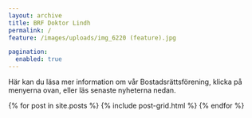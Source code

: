 ```yaml
---
layout: archive
title: BRF Doktor Lindh
permalink: /
feature: /images/uploads/img_6220 (feature).jpg

pagination: 
  enabled: true
---
```


Här kan du läsa mer information om vår Bostadsrättsförening, klicka på menyerna ovan, eller läs senaste nyheterna nedan.

<div class="tiles">
{% for post in site.posts %}
	{% include post-grid.html %}
{% endfor %}
</div><!-- /.tiles -->

